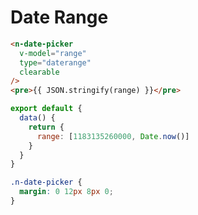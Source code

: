 # Date Range
```html
<n-date-picker
  v-model="range"
  type="daterange"
  clearable
/>
<pre>{{ JSON.stringify(range) }}</pre>
```
```js
export default {
  data() {
    return {
      range: [1183135260000, Date.now()]
    }
  }
}
```
```css
.n-date-picker {
  margin: 0 12px 8px 0;
}
```
